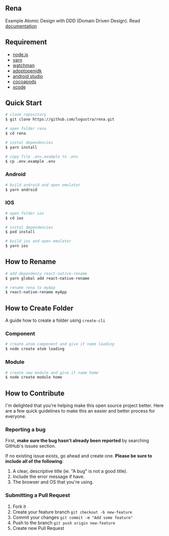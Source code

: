 ## Rena
Example Atomic Design with DDD (Domain Driven Design). Read [documentation](https://github.com/logustra/7ad)

## Requirement
  - [node.js](http://nodejs.org/)
  - [yarn](https://yarnpkg.com/en/)
  - [watchman](https://facebook.github.io/watchman/docs/install.html#buildinstall)
  - [adoptopenjdk](https://adoptopenjdk.net/)
  - [android studio](https://developer.android.com/studio)
  - [cocoapods](https://cocoapods.org/)
  - [xcode](https://developer.apple.com/xcode/)
    
## Quick Start

```bash
# clone repository
$ git clone https://github.com/logustra/rena.git

# open folder rena
$ cd rena

# instal dependencies
$ yarn install

# copy file .env.example to .env
$ cp .env.example .env
```

### Android

```bash
# build android and open emulator
$ yarn android
```

### IOS

```bash
# open folder ios
$ cd ios

# instal dependencies
$ pod install

# build ios and open emulator
$ yarn ios
```

## How to Rename
```bash
# add dependency react-native-rename
$ yarn global add react-native-rename

# rename rena to myApp
$ react-native-rename myApp
```

## How to Create Folder
A guide how to create a folder using `create-cli`

### Component
```bash
# create atom component and give it name loading
$ node create atom loading
```

### Module
```bash
# create new module and give it name home
$ node create module home
```

## How to Contribute
I'm delighted that you're helping make this open source project better. Here are a few quick guidelines to make this an easier and better process for everyone.

### Reporting a bug
First, **make sure the bug hasn't already been reported** by searching GitHub's issues section.

If no existing issue exists, go ahead and create one. **Please be sure to include all of the following**:

1. A clear, descriptive title (ie. "A bug" is not a good title).
2. Include the error message if have.
3. The browser and OS that you're using.

### Submitting a Pull Request
1. Fork it
2. Create your feature branch `git checkout -b new-feature`
3. Commit your changes `git commit -m "Add some feature"`
4. Push to the branch `git push origin new-feature`
5. Create new Pull Request
